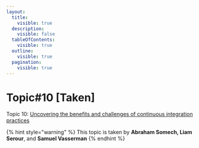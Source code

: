 ```yaml
---
layout:
  title:
    visible: true
  description:
    visible: false
  tableOfContents:
    visible: true
  outline:
    visible: true
  pagination:
    visible: true
---
```


# Topic#10 \[Taken]

Topic 10: [Uncovering the benefits and challenges of continuous integration practices](https://ieeexplore.ieee.org/abstract/document/9374092/?casa\_token=H\_di3ZkRu8EAAAAA:DMlJXJhRcj-oXiFAIJBJzB\_Ybrevi\_d2t7ivneiGAOtJLZUmmJoU\_IeL-Btf\_Qn8epgEz0gX)

{% hint style="warning" %}
This topic is taken by **Abraham Somech, Liam Serour**, and **Samuel Vasserman**
{% endhint %}
